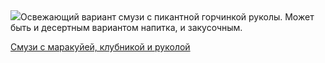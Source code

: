 <!--2025-05-26 09:41:09-->
<div class="yb">
  <div class="rss povarenok"><a href="https://www.povarenok.ru/recipes/show/182708/"><img src="https://www.povarenok.ru/data/cache/2025may/26/34/3178134_61753-640x480.jpg"></a>Освежающий вариант смузи с пикантной горчинкой руколы. Может быть и десертным вариантом напитка, и закусочным. <p class="titl"><a href="https://www.povarenok.ru/recipes/show/182708/">Смузи с маракуйей, клубникой и руколой</a></p></div>
</div>
